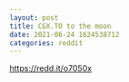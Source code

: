 ```yaml
--- 
layout: post 
title: CGX.TO to the moon 
date: 2021-06-24 1624538712 
categories: reddit 
--- 
```

https://redd.it/o7050x